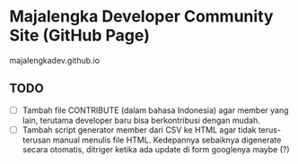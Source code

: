 # Majalengka Developer Community Site (GitHub Page)
majalengkadev.github.io

## TODO
- [ ] Tambah file CONTRIBUTE (dalam bahasa Indonesia) agar member yang lain, terutama developer baru bisa berkontribusi dengan mudah.
- [ ] Tambah script generator member dari CSV ke HTML agar tidak terus-terusan manual menulis file HTML. Kedepannya sebaiknya digenerate secara otomatis, ditriger ketika ada update di form googlenya maybe (?)